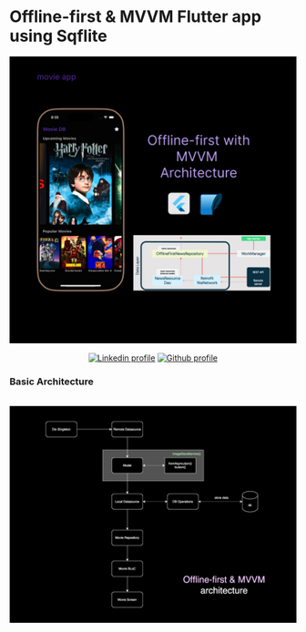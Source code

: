 # Offline-first & MVVM Flutter app using Sqflite
<div align="center">
<img alt="poster" src="public/poster.jpg"/>
</div>
<p align="center">
  <a href="https://www.linkedin.com/in/nei-rin-zara-lwin/"><img src="https://img.shields.io/badge/linkedin-%230077B5.svg?style=for-the-badge&logo=linkedin&logoColor=white" alt="Linkedin profile"></a>
  <a href="https://github.com/neirinzaralwin"><img src="https://img.shields.io/badge/github-%23121011.svg?style=for-the-badge&logo=github&logoColor=white" alt="Github profile"></a>
</p>

### Basic Architecture
</br>
<div align="center">
<img alt="architecture" src="public/movie-architecture.drawio.svg"/>
</div>
</br>

